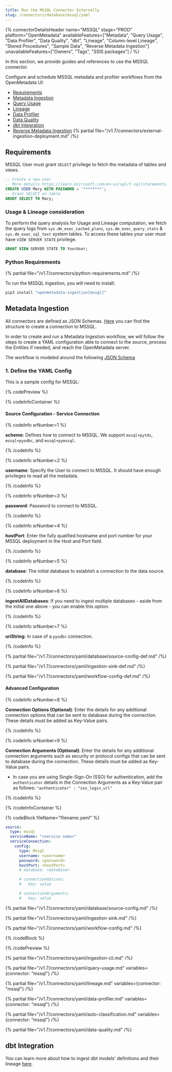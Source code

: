 ```yaml
---
title: Run the MSSQL Connector Externally
slug: /connectors/database/mssql/yaml
---
```


{% connectorDetailsHeader
name="MSSQL"
stage="PROD"
platform="OpenMetadata"
availableFeatures=["Metadata", "Query Usage", "Data Profiler", "Data Quality", "dbt", "Lineage", "Column-level Lineage", "Stored Procedures", "Sample Data", "Reverse Metadata Ingestion"]
unavailableFeatures=["Owners", "Tags", "SSIS packages"]
/ %}

In this section, we provide guides and references to use the MSSQL connector.

Configure and schedule MSSQL metadata and profiler workflows from the OpenMetadata UI:

- [Requirements](#requirements)
- [Metadata Ingestion](#metadata-ingestion)
- [Query Usage](#query-usage)
- [Lineage](#lineage)
- [Data Profiler](#data-profiler)
- [Data Quality](#data-quality)
- [dbt Integration](#dbt-integration)
- [Reverse Metadata Ingestion](/connectors/ingestion/workflows/reverse-metadata)
{% partial file="/v1.7/connectors/external-ingestion-deployment.md" /%}

## Requirements

MSSQL User must grant `SELECT` privilege to fetch the metadata of tables and views.

```sql
-- Create a new user
-- More details https://learn.microsoft.com/en-us/sql/t-sql/statements/create-user-transact-sql?view=sql-server-ver16
CREATE USER Mary WITH PASSWORD = '********';
-- Grant SELECT on table
GRANT SELECT TO Mary;
```

### Usage & Lineage consideration

To perform the query analysis for Usage and Lineage computation, we fetch the query logs from `sys.dm_exec_cached_plans`, `sys.dm_exec_query_stats` &  `sys.dm_exec_sql_text` system tables. To access these tables your user must have `VIEW SERVER STATE` privilege.

```sql
GRANT VIEW SERVER STATE TO YourUser;
```

### Python Requirements

{% partial file="/v1.7/connectors/python-requirements.md" /%}

To run the MSSQL ingestion, you will need to install:

```bash
pip3 install "openmetadata-ingestion[mssql]"
```

## Metadata Ingestion

All connectors are defined as JSON Schemas.
[Here](https://github.com/open-metadata/OpenMetadata/blob/main/openmetadata-spec/src/main/resources/json/schema/entity/services/connections/database/mssqlConnection.json)
you can find the structure to create a connection to MSSQL.

In order to create and run a Metadata Ingestion workflow, we will follow
the steps to create a YAML configuration able to connect to the source,
process the Entities if needed, and reach the OpenMetadata server.

The workflow is modeled around the following
[JSON Schema](https://github.com/open-metadata/OpenMetadata/blob/main/openmetadata-spec/src/main/resources/json/schema/metadataIngestion/workflow.json)

### 1. Define the YAML Config

This is a sample config for MSSQL:


{% codePreview %}

{% codeInfoContainer %}

#### Source Configuration - Service Connection

{% codeInfo srNumber=1 %}

**scheme**: Defines how to connect to MSSQL. We support `mssql+pytds`, `mssql+pyodbc`, and `mssql+pymssql`.

{% /codeInfo %}

{% codeInfo srNumber=2 %}

**username**: Specify the User to connect to MSSQL. It should have enough privileges to read all the metadata.

{% /codeInfo %}

{% codeInfo srNumber=3 %}

**password**: Password to connect to MSSQL.

{% /codeInfo %}

{% codeInfo srNumber=4 %}

**hostPort**: Enter the fully qualified hostname and port number for your MSSQL deployment in the Host and Port field.

{% /codeInfo %}

{% codeInfo srNumber=5 %}

**database**: The initial database to establish a connection to the data source.

{% /codeInfo %}

{% codeInfo srNumber=6 %}

**ingestAllDatabases**: If you need to ingest multiple databases - aside from the initial one above - you can enable this option.

{% /codeInfo %}

{% codeInfo srNumber=7 %}

**uriString**: In case of a `pyodbc` connection.

{% /codeInfo %}


{% partial file="/v1.7/connectors/yaml/database/source-config-def.md" /%}

{% partial file="/v1.7/connectors/yaml/ingestion-sink-def.md" /%}

{% partial file="/v1.7/connectors/yaml/workflow-config-def.md" /%}

#### Advanced Configuration

{% codeInfo srNumber=8 %}

**Connection Options (Optional)**: Enter the details for any additional connection options that can be sent to database during the connection. These details must be added as Key-Value pairs.

{% /codeInfo %}

{% codeInfo srNumber=9 %}

**Connection Arguments (Optional)**: Enter the details for any additional connection arguments such as security or protocol configs that can be sent to database during the connection. These details must be added as Key-Value pairs.

- In case you are using Single-Sign-On (SSO) for authentication, add the `authenticator` details in the Connection Arguments as a Key-Value pair as follows: `"authenticator" : "sso_login_url"`

{% /codeInfo %}

{% /codeInfoContainer %}

{% codeBlock fileName="filename.yaml" %}

```yaml {% isCodeBlock=true %}
source:
  type: mssql
  serviceName: "<service name>"
  serviceConnection:
    config:
      type: Mssql
      username: <username>
      password: <password>
      hostPort: <hostPort>
      # database: <database>
```
```yaml {% srNumber=8 %}
      # connectionOptions:
      #   key: value
```
```yaml {% srNumber=9 %}
      # connectionArguments:
      #   key: value
```

{% partial file="/v1.7/connectors/yaml/database/source-config.md" /%}

{% partial file="/v1.7/connectors/yaml/ingestion-sink.md" /%}

{% partial file="/v1.7/connectors/yaml/workflow-config.md" /%}

{% /codeBlock %}

{% /codePreview %}

{% partial file="/v1.7/connectors/yaml/ingestion-cli.md" /%}

{% partial file="/v1.7/connectors/yaml/query-usage.md" variables={connector: "mssql"} /%}

{% partial file="/v1.7/connectors/yaml/lineage.md" variables={connector: "mssql"} /%}

{% partial file="/v1.7/connectors/yaml/data-profiler.md" variables={connector: "mssql"} /%}

{% partial file="/v1.7/connectors/yaml/auto-classification.md" variables={connector: "mssql"} /%}

{% partial file="/v1.7/connectors/yaml/data-quality.md" /%}

## dbt Integration

You can learn more about how to ingest dbt models' definitions and their lineage [here](/connectors/ingestion/workflows/dbt).
